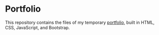# Portfolio

This repository contains the files of my temporary [portfolio](http://francheskaguzman.io), built in HTML, CSS, JavaScript, and Bootstrap.